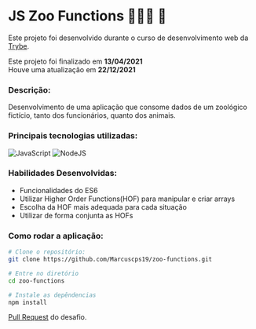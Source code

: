 # JS Zoo Functions :tiger2::elephant::hippopotamus:	:giraffe:

Este projeto foi desenvolvido durante o curso de desenvolvimento web da [Trybe](https://www.betrybe.com/).

Este projeto foi finalizado em **13/04/2021** <br>
Houve uma atualização em **22/12/2021**

### Descrição:
Desenvolvimento de uma aplicação que consome dados de um zoológico fictício, tanto dos funcionários, quanto dos animais.

### Principais tecnologias utilizadas:
![JavaScript](https://img.shields.io/badge/javascript-%23323330.svg?style=for-the-badge&logo=javascript&logoColor=%23F7DF1E)
![NodeJS](https://img.shields.io/badge/node.js-6DA55F?style=for-the-badge&logo=node.js&logoColor=white)
### Habilidades Desenvolvidas: 

- Funcionalidades do ES6
- Utilizar Higher Order Functions(HOF) para manipular e criar arrays
- Escolha da HOF mais adequada para cada situação
- Utilizar de forma conjunta as HOFs

### Como rodar a aplicação:

```bash
# Clone o repositório:
git clone https://github.com/Marcuscps19/zoo-functions.git

# Entre no diretório
cd zoo-functions

# Instale as depêndencias
npm install

```

[Pull Request](https://github.com/tryber/sd-010-a-project-zoo-functions/pull/84) do desafio.